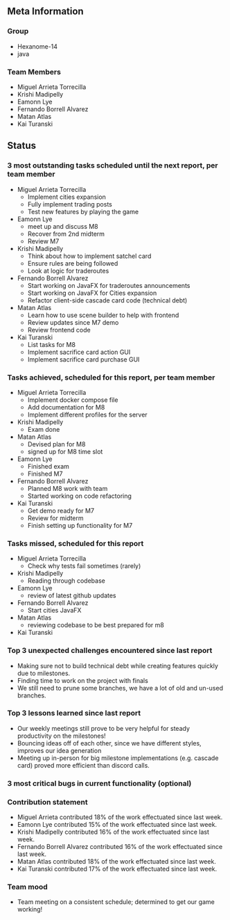 ## Meta Information

### Group

- Hexanome-14
- java

### Team Members

- Miguel Arrieta Torrecilla
- Krishi Madipelly
- Eamonn Lye
- Fernando Borrell Alvarez
- Matan Atlas
- Kai Turanski

## Status

### 3 most outstanding tasks scheduled until the next report, per team member

- Miguel Arrieta Torrecilla
  - Implement cities expansion
  - Fully implement trading posts
  - Test new features by playing the game
- Eamonn Lye
  - meet up and discuss M8
  - Recover from 2nd midterm
  - Review M7 
- Krishi Madipelly
  - Think about how to implement satchel card
  - Ensure rules are being followed
  - Look at logic for traderoutes
- Fernando Borrell Alvarez
  - Start working on JavaFX for traderoutes announcements
  - Start working on JavaFX for Cities expansion
  - Refactor client-side cascade card code (technical debt)
- Matan Atlas
  - Learn how to use scene builder to help with frontend
  - Review updates since M7 demo 
  - Review frontend code
- Kai Turanski
  - List tasks for M8 
  - Implement sacrifice card action GUI 
  - Implement sacrifice card purchase GUI

### Tasks achieved, scheduled for this report, per team member

- Miguel Arrieta Torrecilla
  - Implement docker compose file
  - Add documentation for M8
  - Implement different profiles for the server
- Krishi Madipelly
  - Exam done
- Matan Atlas
  - Devised plan for M8
  - signed up for M8 time slot
- Eamonn Lye
  - Finished exam
  - Finished M7
- Fernando Borrell Alvarez
  - Planned M8 work with team
  - Started working on code refactoring
- Kai Turanski
  - Get demo ready for M7
  - Review for midterm
  - Finish setting up functionality for M7

### Tasks missed, scheduled for this report

- Miguel Arrieta Torrecilla
  - Check why tests fail sometimes (rarely)
- Krishi Madipelly
  - Reading through codebase
- Eamonn Lye
  - review of latest github updates
- Fernando Borrell Alvarez
  - Start cities JavaFX
- Matan Atlas
  - reviewing codebase to be best prepared for m8
- Kai Turanski

### Top 3 unexpected challenges encountered since last report

- Making sure not to build technical debt while creating features quickly due to milestones.
- Finding time to work on the project with finals
- We still need to prune some branches, we have a lot of old and un-used branches.

### Top 3 lessons learned since last report

- Our weekly meetings still prove to be very helpful for steady productivity on the milestones!
- Bouncing ideas off of each other, since we have different styles, improves our idea generation
- Meeting up in-person for big milestone implementations (e.g. cascade card) proved more efficient than discord calls.

### 3 most critical bugs in current functionality (optional)

### Contribution statement

- Miguel Arrieta contributed 18% of the work effectuated since last week.
- Eamonn Lye contributed 15% of the work effectuated since last week.
- Krishi Madipelly contributed 16% of the work effectuated since last week.
- Fernando Borrell Alvarez contributed 16% of the work effectuated since last week.
- Matan Atlas contributed 18% of the work effectuated since last week.
- Kai Turanski contributed 17% of the work effectuated since last week.

### Team mood

- Team meeting on a consistent schedule; determined to get our game working! 

